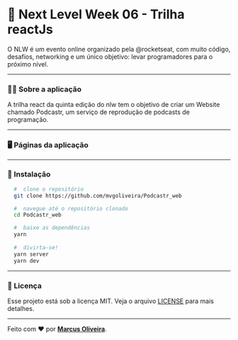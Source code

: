 # :rocket: Next Level Week 06 - Trilha reactJs
O NLW é um evento online organizado pela @rocketseat, com muito código, desafios, networking e um único objetivo: levar programadores para o próximo nível.
 
 ---

### :man_technologist: Sobre a aplicação

A trilha react da quinta edição do nlw tem o objetivo de criar um Website chamado Podcastr, um serviço de reprodução de podcasts de programação.

---

### :desktop_computer: Páginas da aplicação


---

### 📁 Instalação

```bash
  #  clone o repositório
  git clone https://github.com/mvgoliveira/Podcastr_web

  #  navegue até o repositório clonado
  cd Podcastr_web

  #  baixe as dependências
  yarn
 
  #  divirta-se!
  yarn server
  yarn dev
```

---

### **📝 Licença**

Esse projeto está sob a licença MIT. Veja o arquivo [LICENSE](https://github.com/mvgoliveira/Podcastr_web/blob/main/LICENSE) para mais detalhes.


<hr>

Feito com :hearts: por **[Marcus Oliveira](https://www.linkedin.com/in/marcus-oliveira-3b92011a7/)**.
